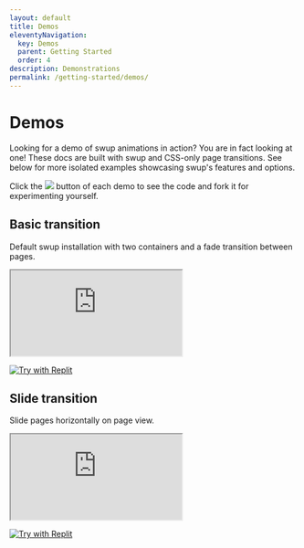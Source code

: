 ```yaml
---
layout: default
title: Demos
eleventyNavigation:
  key: Demos
  parent: Getting Started
  order: 4
description: Demonstrations
permalink: /getting-started/demos/
---
```


# Demos

Looking for a demo of swup animations in action? You are in fact looking at one! These docs are built
with swup and CSS-only page transitions. See below for more isolated examples showcasing swup's
features and options.

Click the <img src="https://replit.com/badge?theme=light&variant=small&caption=Try"> button
of each demo to see the code and fork it for experimenting yourself.

<!-- <div class="demo">
  <div class="fake-browser">
    <div class="fake-browser-header">
      <div class="action-btns">
        <span></span>
        <span></span>
        <span></span>
      </div>
      <div class="address-bar">
        swup-demo-basic.philippdaun.repl.co
      </div>
      <div class="setting-more">
        <span class="more-btn"></span>
      </div>
    </div>
    <div class="fake-window-body">
      <iframe src="https://codepen.io" frameborder="0"></iframe>
    </div>
  </div>
</div> -->

## Basic transition

Default swup installation with two containers and a fade transition between pages.

<div class="demo">

  <iframe src="https://swup-demo-basic.philippdaun.repl.co" title="Swup Demo: Basic" sandbox="allow-forms allow-modals allow-popups allow-presentation allow-same-origin allow-scripts"></iframe>

  [![Try with Replit](https://replit.com/badge?theme=light&caption=Try%20with%20Replit)](https://swup-demo-basic.philippdaun.repl.co/__repl)

</div>

## Slide transition

Slide pages horizontally on page view.

<div class="demo">

  <iframe src="https://swup-demo-slide.philippdaun.repl.co" title="Swup Demo: Slide" sandbox="allow-forms allow-modals allow-popups allow-presentation allow-same-origin allow-scripts"></iframe>

  [![Try with Replit](https://replit.com/badge?theme=light&caption=Try%20with%20Replit)](https://swup-demo-slide.philippdaun.repl.co/__repl)

</div>
